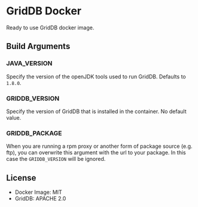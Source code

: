 GridDB Docker
=============

Ready to use GridDB docker image.

## Build Arguments

### JAVA_VERSION

Specify the version of the openJDK tools used to run GridDB. Defaults to `1.8.0`.

### GRIDDB_VERSION

Specify the version of GridDB that is installed in the container. No default value.

### GRIDDB_PACKAGE

When you are running a rpm proxy or another form of package source (e.g. ftp), you can overwrite this argument with the url to your package. In this case the `GRIDDB_VERSION` will be ignored. 

## License

* Docker Image: MIT
* GridDB: APACHE 2.0
